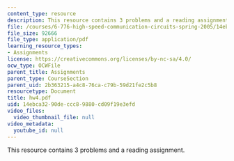 ```yaml
---
content_type: resource
description: This resource contains 3 problems and a reading assignment.
file: /courses/6-776-high-speed-communication-circuits-spring-2005/14ebca3290deccc89880cd09f19e3efd_hw4.pdf
file_size: 92666
file_type: application/pdf
learning_resource_types:
- Assignments
license: https://creativecommons.org/licenses/by-nc-sa/4.0/
ocw_type: OCWFile
parent_title: Assignments
parent_type: CourseSection
parent_uid: 2b363215-a4c8-76ca-c79b-59d21fe2c5b8
resourcetype: Document
title: hw4.pdf
uid: 14ebca32-90de-ccc8-9880-cd09f19e3efd
video_files:
  video_thumbnail_file: null
video_metadata:
  youtube_id: null
---
```

This resource contains 3 problems and a reading assignment.